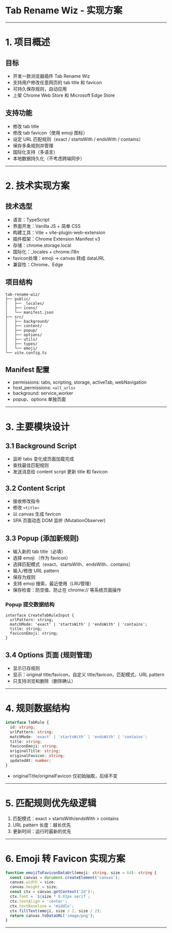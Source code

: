 # Tab Rename Wiz - 实现方案

---

# 1. 项目概述

## 目标
- 开发一款浏览器插件 Tab Rename Wiz
- 支持用户修改任意网页的 tab title 和 favicon
- 可持久保存规则，自动应用
- 上架 Chrome Web Store 和 Microsoft Edge Store

## 支持功能
- 修改 tab title
- 修改 tab favicon（使用 emoji 图标）
- 设定 URL 匹配规则（exact / startsWith / endsWith / contains）
- 保存多条规则并管理
- 国际化支持（多语言）
- 本地数据持久化（不考虑跨端同步）

---

# 2. 技术实现方案

## 技术选型
- 语言：TypeScript
- 界面开发：Vanilla JS + 简单 CSS
- 构建工具：Vite + vite-plugin-web-extension
- 插件框架：Chrome Extension Manifest v3
- 存储：chrome.storage.local
- 国际化：_locales + chrome.i18n
- favicon处理：emoji → canvas 转成 dataURL
- 兼容性：Chrome、Edge

## 项目结构

```plaintext
tab-rename-wiz/
├── public/
│   ├── _locales/
│   ├── icons/
│   └── manifest.json
├── src/
│   ├── background/
│   ├── content/
│   ├── popup/
│   ├── options/
│   ├── utils/
│   ├── types/
│   └── emoji/
└── vite.config.ts
```

## Manifest 配置
- permissions: tabs, scripting, storage, activeTab, webNavigation
- host_permissions: `<all_urls>`
- background: service_worker
- popup、options 单独页面

---

# 3. 主要模块设计

## 3.1 Background Script
- 监听 tabs 变化或页面加载完成
- 查找最佳匹配规则
- 发送消息给 content script 更新 title 和 favicon

## 3.2 Content Script
- 接收修改指令
- 修改 `<title>`
- 以 canvas 生成 favicon
- SPA 页面动态 DOM 监听 (MutationObserver)

## 3.3 Popup (添加新规则)
- 输入新的 tab title（必填）
- 选择 emoji （作为 favicon）
- 选择匹配模式（exact、startsWith、endsWith、contains）
- 输入/修改 URL pattern
- 保存为规则
- 支持 emoji 搜索，最近使用（LRU管理）
- 保存检查：防空值、防止在 chrome:// 等系统页面操作


### Popup 提交数据结构

```typescrip
interface CreateTabRuleInput {
  urlPattern: string;
  matchMode: 'exact' | 'startsWith' | 'endsWith' | 'contains';
  title: string;
  faviconEmoji: string;
}
```

## 3.4 Options 页面 (规则管理)
- 显示已存规则
- 显示：original title/favicon，自定义 title/favicon，匹配模式，URL pattern
- 只支持浏览和删除（删除确认）

---

# 4. 规则数据结构

```typescript
interface TabRule {
  id: string;
  urlPattern: string;
  matchMode: 'exact' | 'startsWith' | 'endsWith' | 'contains';
  title: string;
  faviconEmoji: string;
  originalTitle: string;
  originalFavicon: string;
  updatedAt: number;
}
```

- originalTitle/originalFavicon 仅初始抽取，后续不变

---

# 5. 匹配规则优先级逻辑

1. 匹配模式：exact > startsWith/endsWith > contains
2. URL pattern 长度：越长优先
3. 更新时间：运行时最新的优先

---

# 6. Emoji 转 Favicon 实现方案

```typescript
function emojiToFaviconDataUrl(emoji: string, size = 64): string {
  const canvas = document.createElement('canvas');
  canvas.width = size;
  canvas.height = size;
  const ctx = canvas.getContext('2d')!;
  ctx.font = `${size * 0.8}px serif`;
  ctx.textAlign = 'center';
  ctx.textBaseline = 'middle';
  ctx.fillText(emoji, size / 2, size / 2);
  return canvas.toDataURL('image/png');
}
```

---